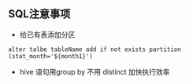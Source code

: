 SQL注意事项
---
- 给已有表添加分区
```
alter talbe tableName add if not exists partition (stat_month='${month1}')
```
- hive 语句用group by 不用 distinct 加快执行效率
